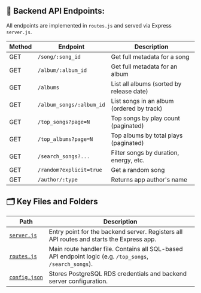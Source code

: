 
## 📡 Backend API Endpoints:

All endpoints are implemented in `routes.js` and served via Express `server.js`.


| Method | Endpoint                  | Description                            |
|--------|---------------------------|----------------------------------------|
| GET    | `/song/:song_id`          | Get full metadata for a song           |
| GET    | `/album/:album_id`        | Get full metadata for an album         |
| GET    | `/albums`                 | List all albums (sorted by release date) |
| GET    | `/album_songs/:album_id`  | List songs in an album (ordered by track) |
| GET    | `/top_songs?page=N`       | Top songs by play count (paginated)    |
| GET    | `/top_albums?page=N`      | Top albums by total plays (paginated)  |
| GET    | `/search_songs?...`       | Filter songs by duration, energy, etc. |
| GET    | `/random?explicit=true`   | Get a random song |
| GET    | `/author/:type`           | Returns app author's name |



## 🗂️ Key Files and Folders
| Path | Description |
|------|-------------|
| [`server.js`](./server.js) | Entry point for the backend server. Registers all API routes and starts the Express app. |
| [`routes.js`](./routes.js) | Main route handler file. Contains all SQL-based API endpoint logic (e.g. `/top_songs`, `/search_songs`). |
| [`config.json`](./config.json) | Stores PostgreSQL RDS credentials and backend server configuration. |

